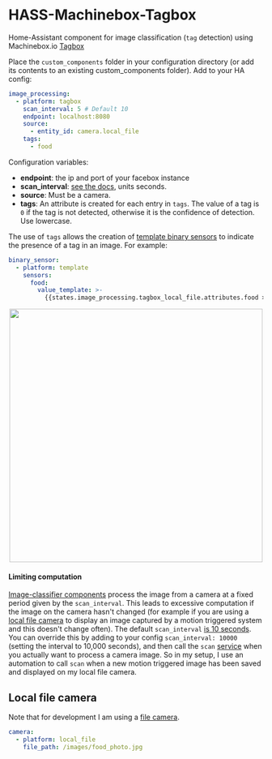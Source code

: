 # HASS-Machinebox-Tagbox
Home-Assistant component for image classification (`tag` detection) using Machinebox.io [Tagbox](https://machinebox.io/docs/tagbox/recognizing-images)

Place the `custom_components` folder in your configuration directory (or add its contents to an existing custom_components folder).
Add to your HA config:
```yaml
image_processing:
  - platform: tagbox
    scan_interval: 5 # Default 10
    endpoint: localhost:8080
    source:
      - entity_id: camera.local_file
    tags:
      - food
```
Configuration variables:
- **endpoint**: the ip and port of your facebox instance
- **scan_interval**: [see the docs](https://www.home-assistant.io/docs/configuration/platform_options/#scan-interval), units seconds.
- **source**: Must be a camera.
- **tags**: An attribute is created for each entry in `tags`. The value of a tag is `0` if the tag is not detected, otherwise it is the confidence of detection. Use lowercase.

The use of `tags` allows the creation of [template binary sensors](https://www.home-assistant.io/components/binary_sensor.template/) to indicate the presence of a tag in an image. For example:
```yaml
binary_sensor:
  - platform: template
    sensors:
      food:
        value_template: >-
          {{states.image_processing.tagbox_local_file.attributes.food > 0.5}}
```

<p align="center">
<img src="https://github.com/robmarkcole/HASS-Machinebox-Tagbox/blob/master/usage.png" width="500">
</p>

#### Limiting computation
[Image-classifier components](https://www.home-assistant.io/components/image_processing/) process the image from a camera at a fixed period given by the `scan_interval`. This leads to excessive computation if the image on the camera hasn't changed (for example if you are using a [local file camera](https://www.home-assistant.io/components/camera.local_file/) to display an image captured by a motion triggered system and this doesn't change often). The default `scan_interval` [is 10 seconds](https://github.com/home-assistant/home-assistant/blob/98e4d514a5130b747112cc0788fc2ef1d8e687c9/homeassistant/components/image_processing/__init__.py#L27). You can override this by adding to your config `scan_interval: 10000` (setting the interval to 10,000 seconds), and then call the `scan` [service](https://github.com/home-assistant/home-assistant/blob/98e4d514a5130b747112cc0788fc2ef1d8e687c9/homeassistant/components/image_processing/__init__.py#L62) when you actually want to process a camera image. So in my setup, I use an automation to call `scan` when a new motion triggered image has been saved and displayed on my local file camera.


## Local file camera
Note that for development I am using a [file camera](https://www.home-assistant.io/components/camera.local_file/).
```yaml
camera:
  - platform: local_file
    file_path: /images/food_photo.jpg
```

